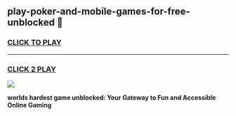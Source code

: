 
## play-poker-and-mobile-games-for-free-unblocked 👋
<h3>
<a href="https://premium.freeplayer.one?title=play-poker-and-mobile-games-for-free-unblocked&ref=14F">CLICK TO PLAY</a></h3>
<hr>

<h3>
<a href="https://premium.freeplayer.one?title=play-poker-and-mobile-games-for-free-unblocked&ref=14F">CLICK 2 PLAY</a>
  
</h3>

<a href="https://premium.freeplayer.one?title=play-poker-and-mobile-games-for-free-unblocked&ref=12F/"><img src="https://clearcache.store/games.png"></a>


**worlds hardest game unblocked: Your Gateway to Fun and Accessible Online Gaming**
